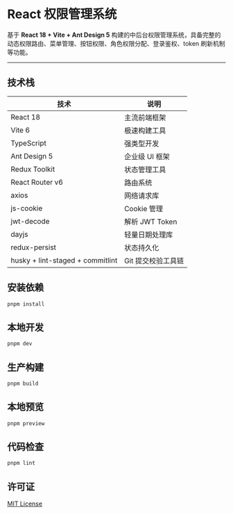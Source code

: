 # React 权限管理系统

基于 **React 18 + Vite + Ant Design 5** 构建的中后台权限管理系统，具备完整的动态权限路由、菜单管理、按钮权限、角色权限分配、登录鉴权、token 刷新机制等功能。

---

## 技术栈

| 技术                             | 说明               |
| -------------------------------- | ------------------ |
| React 18                         | 主流前端框架       |
| Vite 6                           | 极速构建工具       |
| TypeScript                       | 强类型开发         |
| Ant Design 5                     | 企业级 UI 框架     |
| Redux Toolkit                    | 状态管理工具       |
| React Router v6                  | 路由系统           |
| axios                            | 网络请求库         |
| js-cookie                        | Cookie 管理        |
| jwt-decode                       | 解析 JWT Token     |
| dayjs                            | 轻量日期处理库     |
| redux-persist                    | 状态持久化         |
| husky + lint-staged + commitlint | Git 提交校验工具链 |

## 安装依赖

```bash
pnpm install
```

## 本地开发

```bash
pnpm dev
```

## 生产构建

```bash
pnpm build
```

## 本地预览

```bash
pnpm preview
```

## 代码检查

```bash
pnpm lint
```

## 许可证

[MIT License](./LICENSE)
